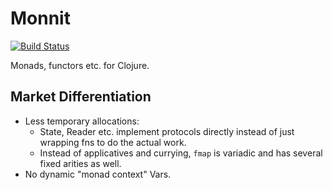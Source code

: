 # Monnit

[![Build Status](https://img.shields.io/github/workflow/status/nilern/monnit/Run%20tests.svg)](https://github.com/nilern/monnit/actions)

Monads, functors etc. for Clojure.

## Market Differentiation

* Less temporary allocations:
    - State, Reader etc. implement protocols directly instead of just wrapping
      fns to do the actual work.
    - Instead of applicatives and currying, `fmap` is variadic and has several
      fixed arities as well.
* No dynamic "monad context" Vars.

